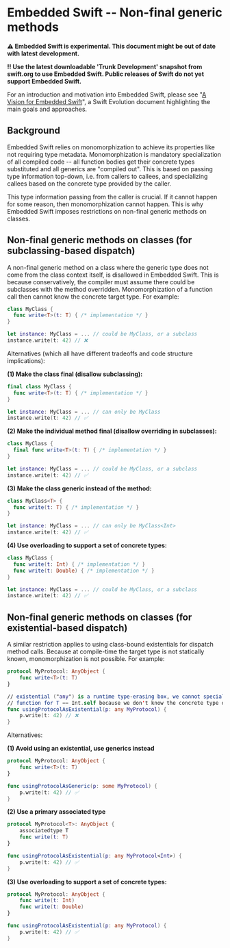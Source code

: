 # Embedded Swift -- Non-final generic methods

**⚠️ Embedded Swift is experimental. This document might be out of date with latest development.**

**‼️ Use the latest downloadable 'Trunk Development' snapshot from swift.org to use Embedded Swift. Public releases of Swift do not yet support Embedded Swift.**

For an introduction and motivation into Embedded Swift, please see "[A Vision for Embedded Swift](https://github.com/swiftlang/swift-evolution/blob/main/visions/embedded-swift.md)", a Swift Evolution document highlighting the main goals and approaches.

## Background

Embedded Swift relies on monomorphization to achieve its properties like not requiring type metadata. Monomorphization is mandatory specialization of all compiled code -- all function bodies get their concrete types substituted and all generics are "compiled out". This is based on passing type information top-down, i.e. from callers to callees, and specializing callees based on the concrete type provided by the caller.

This type information passing from the caller is crucial. If it cannot happen for some reason, then monomorphization cannot happen. This is why Embedded Swift imposes restrictions on non-final generic methods on classes.

## Non-final generic methods on classes (for subclassing-based dispatch)

A non-final generic method on a class where the generic type does not come from the class context itself, is disallowed in Embedded Swift. This is because conservatively, the compiler must assume there could be subclasses with the method overridden. Monomorphization of a function call then cannot know the concrete target type. For example:

```swift
class MyClass {
  func write<T>(t: T) { /* implementation */ }
}

let instance: MyClass = ... // could be MyClass, or a subclass
instance.write(t: 42) // ❌
```

Alternatives (which all have different tradeoffs and code structure implications):

**(1) Make the class final (disallow subclassing):**

```swift
final class MyClass {
  func write<T>(t: T) { /* implementation */ }
}

let instance: MyClass = ... // can only be MyClass
instance.write(t: 42) // ✅
```

**(2) Make the individual method final (disallow overriding in subclasses):**

```swift
class MyClass {
  final func write<T>(t: T) { /* implementation */ }
}

let instance: MyClass = ... // could be MyClass, or a subclass
instance.write(t: 42) // ✅
```

**(3) Make the class generic instead of the method:**

```swift
class MyClass<T> {
  func write(t: T) { /* implementation */ }
}

let instance: MyClass = ... // can only be MyClass<Int>
instance.write(t: 42) // ✅
```

**(4) Use overloading to support a set of concrete types:**

```swift
class MyClass {
  func write(t: Int) { /* implementation */ }
  func write(t: Double) { /* implementation */ }
}

let instance: MyClass = ... // could be MyClass, or a subclass
instance.write(t: 42) // ✅
```

## Non-final generic methods on classes (for existential-based dispatch)

A similar restriction applies to using class-bound existentials for dispatch method calls. Because at compile-time the target type is not statically known, monomorphization is not possible. For example:

```swift
protocol MyProtocol: AnyObject {
    func write<T>(t: T)
}

// existential ("any") is a runtime type-erasing box, we cannot specialize the target
// function for T == Int.self because we don't know the concrete type of "p"
func usingProtocolAsExistential(p: any MyProtocol) {
    p.write(t: 42) // ❌
}
```

Alternatives:

**(1) Avoid using an existential, use generics instead**

```swift
protocol MyProtocol: AnyObject {
    func write<T>(t: T)
}

func usingProtocolAsGeneric(p: some MyProtocol) {
    p.write(t: 42) // ✅
}
```

**(2) Use a primary associated type**

```swift
protocol MyProtocol<T>: AnyObject {
    associatedtype T
    func write(t: T)
}

func usingProtocolAsExistential(p: any MyProtocol<Int>) {
    p.write(t: 42) // ✅
}
```

**(3) Use overloading to support a set of concrete types:**

```swift
protocol MyProtocol: AnyObject {
    func write(t: Int)
    func write(t: Double)
}

func usingProtocolAsExistential(p: any MyProtocol) {
    p.write(t: 42) // ✅
}
```


